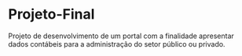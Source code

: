 # Projeto-Final
Projeto de desenvolvimento de um portal com a finalidade apresentar dados contábeis para a administração do setor público ou privado.

